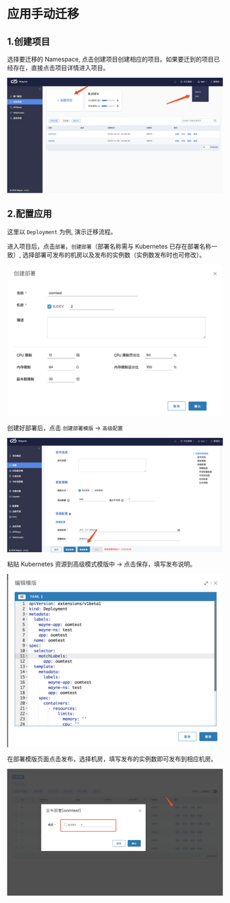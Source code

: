 # 应用手动迁移

## 1.创建项目

选择要迁移的 Namespace, 点击创建项目创建相应的项目。如果要迁到的项目已经存在，直接点击项目详情进入项目。

![](../images/portal-migration.png?classes=border,shadow)

## 2.配置应用

这里以 `Deployment` 为例, 演示迁移流程。

进入项目后，点击`部署`，`创建部署`（部署名称需与 Kubernetes 已存在部署名称一致）, 选择部署可发布的机房以及发布的实例数（实例数发布时也可修改）。

![](../images/portal-migration-deployment.png?classes=border,shadow)

创建好部署后，点击 `创建部署模版` -> `高级配置`

![](../images/portal-migration-deployment-tpl.png?classes=border,shadow)

粘贴 Kubernetes 资源到高级模式模版中 -> 点击保存，填写发布说明。

![](../images/portal-migration-deployment-ace.png?classes=border,shadow)

在部署模版页面点击发布，选择机房，填写发布的实例数即可发布到相应机房。

![](../images/portal-migration-deployment-deploy.png?classes=border,shadow)


